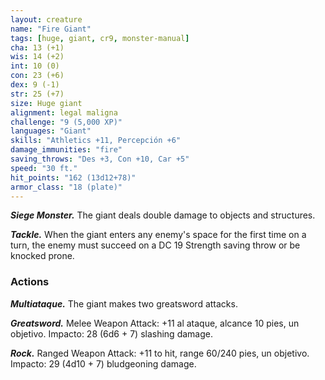 ```yaml
---
layout: creature
name: "Fire Giant"
tags: [huge, giant, cr9, monster-manual]
cha: 13 (+1)
wis: 14 (+2)
int: 10 (0)
con: 23 (+6)
dex: 9 (-1)
str: 25 (+7)
size: Huge giant
alignment: legal maligna
challenge: "9 (5,000 XP)"
languages: "Giant"
skills: "Athletics +11, Percepción +6"
damage_immunities: "fire"
saving_throws: "Des +3, Con +10, Car +5"
speed: "30 ft."
hit_points: "162 (13d12+78)"
armor_class: "18 (plate)"
---
```


***Siege Monster.*** The giant deals double damage to objects and structures.

***Tackle.*** When the giant enters any enemy's space for the first time on a turn, the enemy must succeed on a DC 19 Strength saving throw or be knocked prone.

### Actions

***Multiataque.*** The giant makes two greatsword attacks.

***Greatsword.*** Melee Weapon Attack: +11 al ataque, alcance 10 pies, un objetivo. Impacto: 28 (6d6 + 7) slashing damage.

***Rock.*** Ranged Weapon Attack: +11 to hit, range 60/240 pies, un objetivo. Impacto: 29 (4d10 + 7) bludgeoning damage.